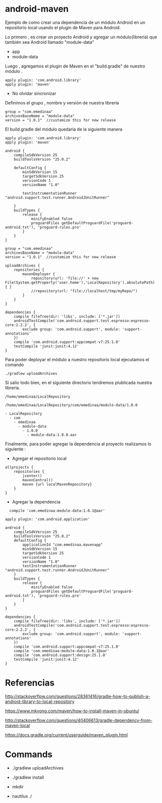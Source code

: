 # android-maven
Ejemplo de como crear una dependencia de un módulo Android en un repositorio local  usando el plugin de Maven para Android.

Lo primero , es crear un proyecto Android y agregar un módulo(librería) que también sea Android llamado "module-data"

- app
- module-data

Luego , agregamos el plugin de Maven en el "build.gradle" de nuestro módulo . 

```
apply plugin: 'com.android.library'
apply plugin: 'maven'
```
* No olvidar sincronizar 

Definimos el grupo , nombre y versión de nuestra librería
```
group = "com.emedinaa"
archivesBaseName = "module-data"
version = "1.0.1"  //customize this for new release
```
El build.gradle del módulo quedaría de la siguiente manera
```
apply plugin: 'com.android.library'
apply plugin: 'maven'

android {
    compileSdkVersion 25
    buildToolsVersion "25.0.2"

    defaultConfig {
        minSdkVersion 15
        targetSdkVersion 25
        versionCode 1
        versionName "1.0"

        testInstrumentationRunner "android.support.test.runner.AndroidJUnitRunner"

    }
    buildTypes {
        release {
            minifyEnabled false
            proguardFiles getDefaultProguardFile('proguard-android.txt'), 'proguard-rules.pro'
        }
    }
}

group = "com.emedinaa"
archivesBaseName = "module-data"
version = "1.0.1"  //customize this for new release

uploadArchives {
    repositories {
        mavenDeployer {
            repository(url: 'file://' + new File(System.getProperty('user.home'),'LocalRepository').absolutePath) { }
            //repository(url: "file://localhost/tmp/myRepo/")
        }
    }
}

dependencies {
    compile fileTree(dir: 'libs', include: ['*.jar'])
    androidTestCompile('com.android.support.test.espresso:espresso-core:2.2.2', {
        exclude group: 'com.android.support', module: 'support-annotations'
    })
    compile 'com.android.support:appcompat-v7:25.1.0'
    testCompile 'junit:junit:4.12'
}

```

Para poder deployar el módulo a nuestro repositorio local  ejecutamos el comando 

```
./gradlew uploadArchives
```
Si salio todo bien, en el siguiente directorio tendremos plublicada nuestra librería.

```
/home/emedinaa/LocalRepository

/home/emedinaa/LocalRepository/com/emedinaa/module-data/1.0.0
```
```
- LocalRepository
  - com
    - emedinaa
      - module-data
        - 1.0.0
          - module-data-1.0.0.aar
```

Finalmente, para poder agregar la dependencia al proyecto realizamos lo siguiente :

- Agregar el repositorio local

```
allprojects {
    repositories {
        jcenter()
        mavenCentral()
        maven {url localMavenRepository}
    }
}
```

- Agregar la dependencia 

```
  compile 'com.emedinaa:module-data:1.0.1@aar'
```

```
apply plugin: 'com.android.application'

android {
    compileSdkVersion 25
    buildToolsVersion "25.0.2"
    defaultConfig {
        applicationId "com.emedinaa.mavenapp"
        minSdkVersion 15
        targetSdkVersion 25
        versionCode 1
        versionName "1.0"
        testInstrumentationRunner "android.support.test.runner.AndroidJUnitRunner"
    }
    buildTypes {
        release {
            minifyEnabled false
            proguardFiles getDefaultProguardFile('proguard-android.txt'), 'proguard-rules.pro'
        }
    }
}

dependencies {
    compile fileTree(dir: 'libs', include: ['*.jar'])
    androidTestCompile('com.android.support.test.espresso:espresso-core:2.2.2', {
        exclude group: 'com.android.support', module: 'support-annotations'
    })
    compile 'com.android.support:appcompat-v7:25.1.0'
    compile 'com.emedinaa:module-data:1.0.1@aar'
    compile 'com.android.support:design:25.1.0'
    testCompile 'junit:junit:4.12'
}

```

# Referencias

http://stackoverflow.com/questions/28361416/gradle-how-to-publish-a-android-library-to-local-repository

https://www.mkyong.com/maven/how-to-install-maven-in-ubuntu/

http://stackoverflow.com/questions/40406613/gradle-dependency-from-maven-local

https://docs.gradle.org/current/userguide/maven_plugin.html

# Commands
- ./gradlew uploadArchives
- ./gradlew install

- mkdir
- nautilus ./


